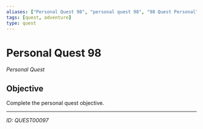 ```yaml
---
aliases: ["Personal Quest 98", "personal quest 98", "98 Quest Personal"]
tags: [quest, adventure]
type: quest
---
```


# Personal Quest 98

*Personal Quest*

## Objective
Complete the personal quest objective.

---
*ID: QUEST00097*